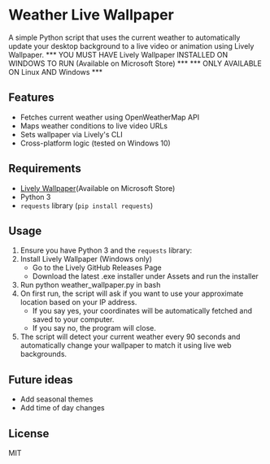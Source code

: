 # Weather Live Wallpaper

A simple Python script that uses the current weather to automatically update your desktop background to a live video or animation using Lively Wallpaper.
*** YOU MUST HAVE Lively Wallpaper INSTALLED ON WINDOWS TO RUN (Available on Microsoft Store) ***
*** ONLY AVAILABLE ON Linux AND Windows ***

## Features
- Fetches current weather using OpenWeatherMap API
- Maps weather conditions to live video URLs
- Sets wallpaper via Lively's CLI
- Cross-platform logic (tested on Windows 10)

## Requirements
- [Lively Wallpaper](https://github.com/rocksdanister/lively/releases)(Available on Microsoft Store)
- Python 3
- `requests` library (`pip install requests`)

## Usage
1. Ensure you have Python 3 and the `requests` library:
2. Install Lively Wallpaper (Windows only)
   - Go to the Lively GitHub Releases Page
   - Download the latest .exe installer under Assets and run the installer
4. Run python weather_wallpaper.py in bash
5. On first run, the script will ask if you want to use your approximate location based on your IP address.
	- If you say yes, your coordinates will be automatically fetched and saved to your computer.
   - If you say no, the program will close.
7. The script will detect your current weather every 90 seconds and automatically change your wallpaper to match it using live web backgrounds.

## Future ideas
- Add seasonal themes
- Add time of day changes

## License
MIT
